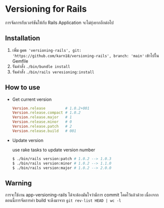# Versioning for Rails
การจัดการกับเวอร์ชันให้กับ Rails Application จะไม่ยุ่งยากอีกต่อไป

## Installation

1. เพิ่ม `gem 'versioning-rails', git: 'https://github.com/karn18/versioning-rails', branch: 'main'` เข้าไปใน Gemfile
2. รันคำสั่ง `./bin/bundle install`
3. รันคำสั่ง `./bin/rails veresioning:install`

## How to use

- Get current version

  ```ruby
  Version.release         # 1.0.2+001
  Version.release.compact # 1.0.2
  Version.release.major   # 1
  Version.release.minor   # 0
  Version.release.patch   # 2
  Version.release.build   # 001
  ```

- Update version

  use rake tasks to update version number

  ```bash
  $ ./bin/rails version:patch # 1.0.2 --> 1.0.3
  $ ./bin/rails version:minor # 1.0.2 --> 1.1.0
  $ ./bin/rails version:major # 1.0.2 --> 2.0.0
  ```

## Warning
การจะใช้งาน app-versioning-rails ได้จะต้องมันใจว่ามีการ commit โคดไว้แล้วด้วย เนื่องจากตอนนี้การจัดการค่า build จะดึงมาจาก `git rev-list HEAD | wc -l`
